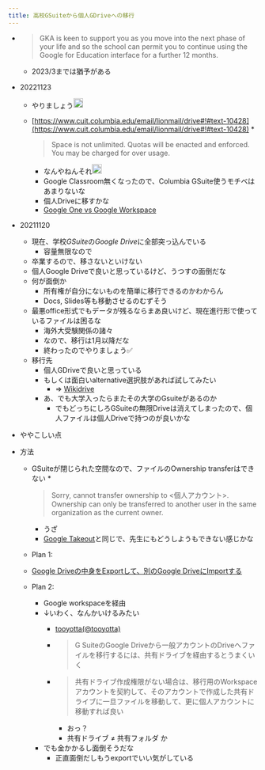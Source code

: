 ```yaml
---
title: 高校GSuiteから個人GDriveへの移行
---
```


* 
   > 
   > GKA is keen to support you as you move into the next phase of your life and so the school can permit you to continue using the Google for Education interface for a further 12 months.
  
  * 2023/3までは猶予がある
* 20221123
  
  * やりましょう<img src='https://scrapbox.io/api/pages/blu3mo-public/blu3mo/icon' alt='blu3mo.icon' height="19.5"/>
  * [https://www.cuit.columbia.edu/email/lionmail/drive#!#text-10428](https://www.cuit.columbia.edu/email/lionmail/drive#!#text-10428)
    * 
       > 
       > Space is not unlimited. Quotas will be enacted and enforced. You may be charged for over usage.
    
    * なんやねんそれ<img src='https://scrapbox.io/api/pages/blu3mo-public/blu3mo/icon' alt='blu3mo.icon' height="19.5"/>
    * Google Classroom無くなったので、Columbia GSuite使うモチベはあまりないな
    * 個人Driveに移すかな
    * [Google One vs Google Workspace](Google%20One%20vs%20Google%20Workspace.md)
* 20211120
  
  * 現在、学校*GSuite*の*Google Drive*に全部突っ込んでいる
    * 容量無限なので
  * 卒業するので、移さないといけない
  * 個人Google Driveで良いと思っているけど、うつすの面倒だな
  * 何が面倒か
    * 所有権が自分にないものを簡単に移行できるのかわからん
    * Docs, Slides等も移動させるのむずそう
  * 最悪office形式でもデータが残るならまあ良いけど、現在進行形で使っているファイルは困るな
    * 海外大受験関係の諸々
    * なので、移行は1月以降だな
    * 終わったのでやりましょう✅
  * 移行先
    * 個人GDriveで良いと思っている
    * もしくは面白いalternative選択肢があれば試してみたい
      * => [Wikidrive](Wikidrive.md)
    * あ、でも大学入ったらまたその大学のGsuiteがあるのか
      * でもどっちにしろGSuiteの無限Driveは消えてしまったので、個人ファイルは個人Driveで持つのが良いかな
* ややこしい点

* 方法
  
  * GSuiteが閉じられた空間なので、ファイルのOwnership transferはできない
    * 
       > 
       > Sorry, cannot transfer ownership to \<個人アカウント>. Ownership can only be transferred to another user in the same organization as the current owner.
    
    * うざ
    * [Google Takeout](Google%20Takeout.md)と同じで、先生にもどうしようもできない感じかな
  * Plan 1:
  * [Google Driveの中身をExportして、別のGoogle DriveにImportする](Google%20Drive%E3%81%AE%E4%B8%AD%E8%BA%AB%E3%82%92Export%E3%81%97%E3%81%A6%E3%80%81%E5%88%A5%E3%81%AEGoogle%20Drive%E3%81%ABImport%E3%81%99%E3%82%8B.md)
  * Plan 2:
    * Google workspaceを経由
    * ↓いわく、なんかいけるみたい
      * [tooyotta(@tooyotta)](https://twitter.com/tooyotta/status/1485156002010124293)
      * 
         > 
         > G SuiteのGoogle Driveから一般アカウントのDriveへファイルを移行するには、共有ドライブを経由するとうまくいく
      
      * 
         > 
         > 共有ドライブ作成権限がない場合は、移行用のWorkspaceアカウントを契約して、そのアカウントで作成した共有ドライブに一旦ファイルを移動して、更に個人アカウントに移動すれば良い
        
        * おっ？
        * 共有ドライブ ≠ 共有フォルダ か
    * でも金かかるし面倒そうだな
      * 正直面倒だしもうexportでいい気がしている
